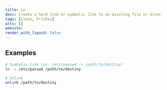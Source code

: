 ```yaml
---
title: Ln
desc: Create a hard link or symbolic link to an existing file or directory.
tags: [Linux, PrivEsc]
alts: []
website:
render_with_liquid: false
---
```


## Examples

```sh
# Symbolic link (ex: /etc/passwd -> /path/to/destiny)
ln -s /etc/passwd /path/to/destiny

# Unlink
unlink /path/to/destiny
```